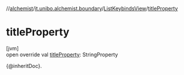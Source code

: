 //[alchemist](../../../index.md)/[it.unibo.alchemist.boundary](../index.md)/[ListKeybindsView](index.md)/[titleProperty](title-property.md)

# titleProperty

[jvm]\
open override val [titleProperty](title-property.md): StringProperty

{@inheritDoc}.
